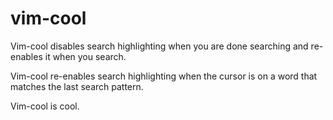 # vim-cool

Vim-cool disables search highlighting when you are done searching and re-enables it when you search.

Vim-cool re-enables search highlighting when the cursor is on a word that matches the last search pattern.

Vim-cool is cool.

